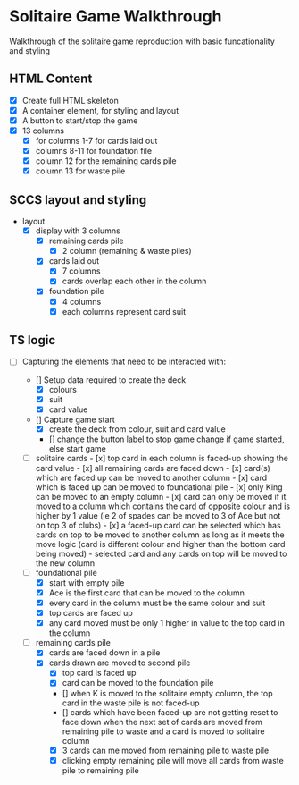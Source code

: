 # Solitaire Game Walkthrough

Walkthrough of the solitaire game reproduction with basic funcationality and styling

## HTML Content
- [x] Create full HTML skeleton
- [x] A container element, for styling and layout
- [x] A button to start/stop the game
- [x] 13 columns
    - [x] for columns 1-7 for cards laid out
    - [x] columns 8-11 for foundation file
    - [x] column 12 for the remaining cards pile
    - [x] column 13 for waste pile 

## SCCS layout and styling
- layout
    - [x] display with 3 columns
        - [x] remaining cards pile
            - [x] 2 column (remaining & waste piles)
        - [x] cards laid out
            - [x] 7 columns
            - [x] cards overlap each other in the column

        - [x] foundation pile
            - [x] 4 columns 
            - [x] each columns represent card suit

## TS logic

-   [ ] Capturing the elements that need to be interacted with:

    - [] Setup data required to create the deck
        - [x] colours
        - [x] suit
        - [x] card value
    - [] Capture game start
        - [x] create the deck from colour, suit and card value
        - [] change the button label to stop game change if game started, else start game
    - [ ] solitaire cards
            - [x] top card in each column is faced-up showing the card value
            - [x] all remaining cards are faced down 
            - [x] card(s) which are faced up can be moved to another column
            - [x] card which is faced up can be moved to foundational pile
            - [x] only King can be moved to an empty column
            - [x] card can only be moved if it moved to a column which contains the card of opposite colour and is higher by 1 value (ie 2 of spades can be moved to 3 of Ace but not on top 3 of clubs)
            - [x] a faced-up card can be selected which has cards on top to be moved to another column as long as it meets the move logic (card is different colour and higher than the bottom card being moved) - selected card and any cards on top will be moved to the new column
    - [ ] foundational pile
        - [x] start with empty pile
        - [x] Ace is the first card that can be moved to the column
        - [x] every card in the column must be the same colour and suit
        - [x] top cards are faced up
        - [x] any card moved must be only 1 higher in value to the top card in the column
    - [ ] remaining cards pile
        - [x] cards are faced down in a pile
        - [x] cards drawn are moved to second pile
            - [x] top card is faced up
            - [x] card can be moved to the foundation pile
            - [] when K is moved to the solitaire empty column, the top card in the waste pile is not faced-up
            - [] cards which have been faced-up are not getting reset to face down when the next set of cards are moved from remaining pile to waste and a card is moved to solitaire column
            - [x] 3 cards can me moved from remaining pile to waste pile
            - [x] clicking empty remaining pile will move all cards from waste pile to remaining pile
